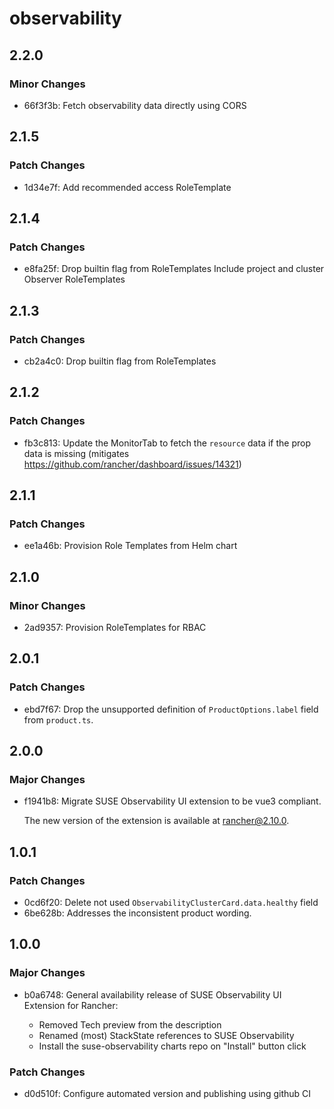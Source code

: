 # observability

## 2.2.0

### Minor Changes

- 66f3f3b: Fetch observability data directly using CORS

## 2.1.5

### Patch Changes

- 1d34e7f: Add recommended access RoleTemplate

## 2.1.4

### Patch Changes

- e8fa25f: Drop builtin flag from RoleTemplates
  Include project and cluster Observer RoleTemplates

## 2.1.3

### Patch Changes

- cb2a4c0: Drop builtin flag from RoleTemplates

## 2.1.2

### Patch Changes

- fb3c813: Update the MonitorTab to fetch the `resource` data if the prop data is missing (mitigates https://github.com/rancher/dashboard/issues/14321)

## 2.1.1

### Patch Changes

- ee1a46b: Provision Role Templates from Helm chart

## 2.1.0

### Minor Changes

- 2ad9357: Provision RoleTemplates for RBAC

## 2.0.1

### Patch Changes

- ebd7f67: Drop the unsupported definition of `ProductOptions.label` field from `product.ts`.

## 2.0.0

### Major Changes

- f1941b8: Migrate SUSE Observability UI extension to be vue3 compliant.

  The new version of the extension is available at rancher@2.10.0.

## 1.0.1

### Patch Changes

- 0cd6f20: Delete not used `ObservabilityClusterCard.data.healthy` field
- 6be628b: Addresses the inconsistent product wording.

## 1.0.0

### Major Changes

- b0a6748: General availability release of SUSE Observability UI Extension for Rancher:

  - Removed Tech preview from the description
  - Renamed (most) StackState references to SUSE Observability
  - Install the suse-observability charts repo on "Install" button click

### Patch Changes

- d0d510f: Configure automated version and publishing using github CI
